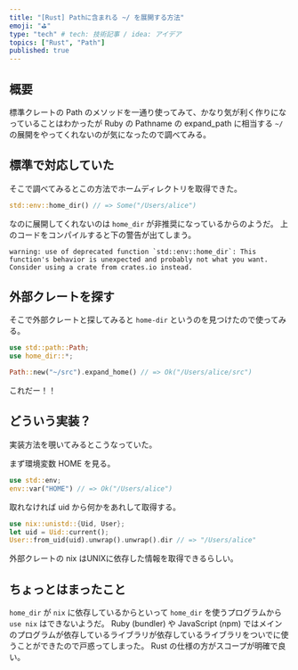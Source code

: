 ```yaml
---
title: "[Rust] Pathに含まれる ~/ を展開する方法"
emoji: "⛳"
type: "tech" # tech: 技術記事 / idea: アイデア
topics: ["Rust", "Path"]
published: true
---
```


## 概要

標準クレートの Path のメソッドを一通り使ってみて、かなり気が利く作りになっていることはわかったが Ruby の Pathname の expand_path に相当する `~/` の展開をやってくれないのが気になったので調べてみる。

## 標準で対応していた

そこで調べてみるとこの方法でホームディレクトリを取得できた。

```rust
std::env::home_dir() // => Some("/Users/alice")
```

なのに展開してくれないのは `home_dir` が非推奨になっているからのようだ。
上のコードをコンパイルすると下の警告が出てしまう。

```
warning: use of deprecated function `std::env::home_dir`: This function's behavior is unexpected and probably not what you want. Consider using a crate from crates.io instead.
```

## 外部クレートを探す

そこで外部クレートと探してみると `home-dir` というのを見つけたので使ってみる。

```rust
use std::path::Path;
use home_dir::*;

Path::new("~/src").expand_home() // => Ok("/Users/alice/src")
```

これだー！！

## どういう実装？

実装方法を覗いてみるとこうなっていた。

まず環境変数 HOME を見る。

```rust
use std::env;
env::var("HOME") // => Ok("/Users/alice")
```

取れなければ uid から何かをあれして取得する。

```rust
use nix::unistd::{Uid, User};
let uid = Uid::current();
User::from_uid(uid).unwrap().unwrap().dir // => "/Users/alice"
```

外部クレートの nix はUNIXに依存した情報を取得できるらしい。

## ちょっとはまったこと

`home_dir` が `nix` に依存しているからといって `home_dir` を使うプログラムから `use nix` はできないようだ。
Ruby (bundler) や JavaScript (npm) ではメインのプログラムが依存しているライブラリが依存しているライブラリをついでに使うことができたので戸惑ってしまった。
Rust の仕様の方がスコープが明確で良い。

